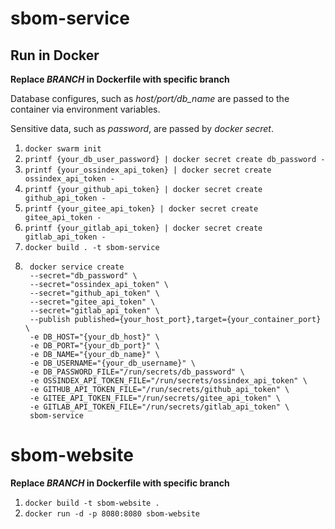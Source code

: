 # sbom-service


## Run in Docker

**Replace *BRANCH* in Dockerfile with specific branch**

Database configures, such as *host/port/db_name* are passed to the container via
environment variables.

Sensitive data, such as *password*, are passed by *docker secret*.

1. `docker swarm init`
2. `printf {your_db_user_password} | docker secret create db_password -`
3. `printf {your_ossindex_api_token} | docker secret create ossindex_api_token -`
4. `printf {your_github_api_token} | docker secret create github_api_token -`
5. `printf {your_gitee_api_token} | docker secret create gitee_api_token -`
6. `printf {your_gitlab_api_token} | docker secret create gitlab_api_token -`
7. `docker build . -t sbom-service`
8. ```
    docker service create 
    --secret="db_password" \
    --secret="ossindex_api_token" \
    --secret="github_api_token" \
    --secret="gitee_api_token" \
    --secret="gitlab_api_token" \
    --publish published={your_host_port},target={your_container_port} \
    -e DB_HOST="{your_db_host}" \
    -e DB_PORT="{your_db_port}" \
    -e DB_NAME="{your_db_name}" \
    -e DB_USERNAME="{your_db_username}" \
    -e DB_PASSWORD_FILE="/run/secrets/db_password" \
    -e OSSINDEX_API_TOKEN_FILE="/run/secrets/ossindex_api_token" \
    -e GITHUB_API_TOKEN_FILE="/run/secrets/github_api_token" \
    -e GITEE_API_TOKEN_FILE="/run/secrets/gitee_api_token" \
    -e GITLAB_API_TOKEN_FILE="/run/secrets/gitlab_api_token" \
    sbom-service
    ```

# sbom-website

**Replace *BRANCH* in Dockerfile with specific branch**

1. `docker build -t sbom-website .`
2. `docker run -d -p 8080:8080 sbom-website`